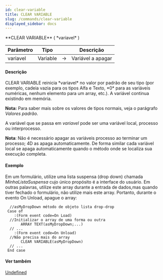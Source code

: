 ```yaml
---
id: clear-variable
title: CLEAR VARIABLE
slug: /commands/clear-variable
displayed_sidebar: docs
---
```


<!--REF #_command_.CLEAR VARIABLE.Syntax-->**CLEAR VARIABLE** ( *variavel* )<!-- END REF-->
<!--REF #_command_.CLEAR VARIABLE.Params-->
| Parâmetro | Tipo |  | Descrição |
| --- | --- | --- | --- |
| variavel | Variable | &rarr; | Variável a apagar |

<!-- END REF-->

#### Descrição 

<!--REF #_command_.CLEAR VARIABLE.Summary-->CLEAR VARIABLE reinicia *variavel* no valor por padrão de seu tipo (por exemplo, cadeia vazia para os tipos Alfa e Texto, *0* para as variáveis numéricas, nenhum elemento para um array, etc.).<!-- END REF--> A variável continua existindo em memória.

**Nota:** Para saber mais sobre os valores de tipos normais, veja o parágrafo *Valores padrão*.

A variável que se passa em *variavel* pode ser uma variável local, processo ou interprocesso.  
  
**Nota**: Não é necessário apagar as variáveis processo ao terminar um processo; 4D as apaga automaticamente. De forma similar cada variável local se apaga automaticamente quando o método onde se localiza sua execução completa.

#### Exemplo 

Em um formulário, utilize uma lista suspensa (drop down) chamada *MinhaListaSuspensa* cujo único propósito é a interface do usuário. Em outras palavras, utilize este array durante a entrada de dados,mas quando tiver fechado o formulário, não utilize mais este array. Portanto, durante o evento On Unload, apague o array:

```4d
  //asMyDropDown método de objeto lista drop-drop
 Case of
    :(Form event code=On Load)
  //Initializar o array de uma forma ou outra
       ARRAY TEXT(asMyDropDown;...)
  // ...
    :(Form event code=On Unload)
  //Não precisa mais do array
       CLEAR VARIABLE(asMyDropDown)
  // ...
 End case
```

#### Ver também 

[Undefined](undefined.md)  